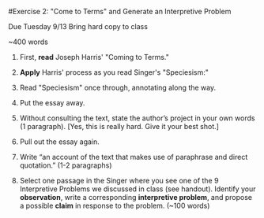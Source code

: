 #Exercise 2: "Come to Terms" and Generate an Interpretive Problem

Due Tuesday 9/13
Bring hard copy to class

~400 words

1. First, **read** Joseph Harris' "Coming to Terms."

2. **Apply** Harris' process as you read Singer's "Speciesism:"

  1. Read "Speciesism" once through, annotating along the way.
  2. Put the essay away.
  3. Without consulting the text, state the author’s project in your own words (1 paragraph). [Yes, this is really hard. Give it your best shot.]
  4. Pull out the essay again.
  5. Write “an account of the text that makes use of paraphrase and direct quotation.” (1-2 paragraphs)

3. Select one passage in the Singer where you see one of the 9 Interpretive Problems we discussed in class (see handout). Identify your **observation**, write a corresponding **interpretive problem**, and propose a possible **claim** in response to the problem. (~100 words) 
